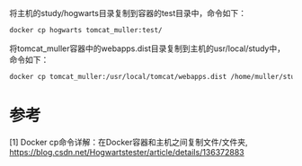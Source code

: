 将主机的study/hogwarts目录复制到容器的test目录中，命令如下：

```bash
docker cp hogwarts tomcat_muller:test/
```

将tomcat_muller容器中的webapps.dist目录复制到主机的usr/local/study中，命令如下：

```bash
docker cp tomcat_muller:/usr/local/tomcat/webapps.dist /home/muller/study
```

# 参考

[1] Docker cp命令详解：在Docker容器和主机之间复制文件/文件夹, https://blog.csdn.net/Hogwartstester/article/details/136372883
